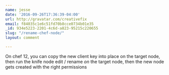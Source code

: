 ```yaml
---
name: jesse
date: '2016-09-26T17:36:39-04:00'
url: http://gravatar.com/creativefix
email: f84035c1e6c51fd70b8cce0734b01e35
_id: 934e5223-2201-4c6d-a823-95215c220655
slug: "/rename-chef-node/"
layout: comment

---
```


On chef 12, you can copy the new client key into place on the target node, then run the knife node edit / rename <em>on</em> the target node, then the new node gets created with the right permissions
